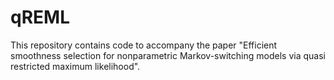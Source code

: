 # qREML

This repository contains code to accompany the paper "Efficient smoothness selection for nonparametric Markov-switching models via quasi restricted maximum likelihood".
